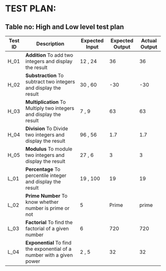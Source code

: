 # TEST PLAN:

## Table no: High and Low level test plan

| **Test ID** | **Description**                                                      | **Expected Input** | **Expected Output** | **Actual Output** |
|-------------|----------------------------------------------------------------------|--------------------|---------------------|-------------------|
|  H_01       | **Addition** To add two integers and display the result              |    12 , 24         |         36          |       36          |
|  H_02       | **Substraction** To subtract two integers and display the result     |    30 , 60         |        -30          |      -30          |
|  H_03       | **Multiplication** To Multiply two integers and display the result   |     7 , 9          |         63          |       63          |
|  H_04       |**Division** To Divide two integers and display the result            |    96 , 56         |         1.7         |       1.7         |
|  H_05       |**Modulus** To module two integers and display the result             |    27 , 6          |          3          |        3          |
|  L_01       |**Percentage** To percentile integer and display the result           |    19 , 100        |         19          |       19          |
|  L_02       |**Prime Number** To know whether number is prime or not               |       5            |       Prime         |      prime        |
|  L_03       |**Factorial** To find the factorial of a given number                 |       6            |        720          |      720          | 
|  L_04       |**Exponential** To find the exponential of a number with a given power|     2 , 5          |         32          |       32          |
